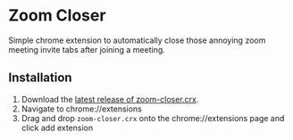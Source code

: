 # Zoom Closer

Simple chrome extension to automatically close those annoying zoom meeting invite tabs after joining a meeting.

## Installation

1. Download the [latest release of zoom-closer.crx](https://github.com/tim-ings/zoom-closer/releases).
2. Navigate to chrome://extensions
3. Drag and drop `zoom-closer.crx` onto the chrome://extensions page and click add extension
